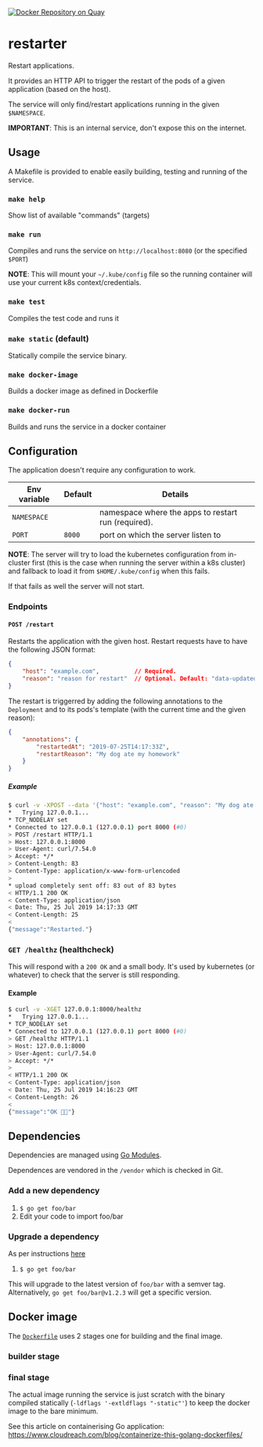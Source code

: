 [![Docker Repository on Quay](https://quay.io/repository/mojanalytics/restarter/status "Docker Repository on Quay")](https://quay.io/repository/mojanalytics/restarter)

# restarter
Restart applications.

It provides an HTTP API to trigger the restart of the pods of a given
application (based on the host).

The service will only find/restart applications running in the
given `$NAMESPACE`.

**IMPORTANT**: This is an internal service, don't expose this on the internet.

## Usage

A Makefile is provided to enable easily building, testing and running
of the service.

### `make help`
Show list of available "commands" (targets)

### `make run`
Compiles and runs the service on `http://localhost:8080` (or the
specified `$PORT`)

**NOTE**: This will mount your `~/.kube/config` file so the running container
will use your current k8s context/credentials.

### `make test`
Compiles the test code and runs it

### `make static` (default)
Statically compile the service binary.

### `make docker-image`
Builds a docker image as defined in Dockerfile

### `make docker-run`
Builds and runs the service in a docker container


## Configuration
The application doesn't require any configuration to work.

| Env variable         | Default |  Details |
| -------------------- | ------- | -------- |
| `NAMESPACE`          |         | namespace where the apps to restart run (required). |
| `PORT`               | `8000`  | port on which the server listen to |


**NOTE**: The server will try to load the kubernetes configuration from
in-cluster first (this is the case when running the server within a k8s
cluster) and fallback to load it from `$HOME/.kube/config` when this fails.

If that fails as well the server will not start.


### Endpoints

#### `POST /restart`

Restarts the application with the given host.
Restart requests have to have the following JSON format:

```json
{
    "host": "example.com",          // Required.
    "reason": "reason for restart"  // Optional. Default: "data-updated"
}
```

The restart is triggerred by adding the following annotations to the `Deployment`
and to its pods's template (with the current time and the given reason):

```json
{
    "annotations": {
        "restartedAt": "2019-07-25T14:17:33Z",
        "restartReason": "My dog ate my homework"
    }
}
```

##### Example
```bash
$ curl -v -XPOST --data '{"host": "example.com", "reason": "My dog ate my homework"}' 127.0.0.1:8000/restart
*   Trying 127.0.0.1...
* TCP_NODELAY set
* Connected to 127.0.0.1 (127.0.0.1) port 8000 (#0)
> POST /restart HTTP/1.1
> Host: 127.0.0.1:8000
> User-Agent: curl/7.54.0
> Accept: */*
> Content-Length: 83
> Content-Type: application/x-www-form-urlencoded
>
* upload completely sent off: 83 out of 83 bytes
< HTTP/1.1 200 OK
< Content-Type: application/json
< Date: Thu, 25 Jul 2019 14:17:33 GMT
< Content-Length: 25
<
{"message":"Restarted."}
```

### `GET /healthz` (healthcheck)
This will respond with a `200 OK` and a small body.
It's used by kubernetes (or whatever) to check that the server is still
responding.

#### Example
```bash
$ curl -v -XGET 127.0.0.1:8000/healthz
*   Trying 127.0.0.1...
* TCP_NODELAY set
* Connected to 127.0.0.1 (127.0.0.1) port 8000 (#0)
> GET /healthz HTTP/1.1
> Host: 127.0.0.1:8000
> User-Agent: curl/7.54.0
> Accept: */*
>
< HTTP/1.1 200 OK
< Content-Type: application/json
< Date: Thu, 25 Jul 2019 14:16:23 GMT
< Content-Length: 26
<
{"message":"OK 👍🏼"}
```


## Dependencies

Dependencies are managed using [Go Modules](https://github.com/golang/go/wiki/Modules).

Dependences are vendored in the `/vendor` which is checked in Git.


### Add a new dependency

1. `$ go get foo/bar`
2. Edit your code to import foo/bar

### Upgrade a dependency

As per instructions [here](https://github.com/golang/go/wiki/Modules#how-to-upgrade-and-downgrade-dependencies)

1. `$ go get foo/bar`

This will upgrade to the latest version of `foo/bar` with a semver tag.
Alternatively, `go get foo/bar@v1.2.3` will get a specific version.

## Docker image
The [`Dockerfile`](/) uses 2 stages one for building and the final image.

### builder stage

### final stage
The actual image running the service is just scratch with the binary compiled
statically (`-ldflags '-extldflags "-static"'`) to keep the docker image to the
bare minimum.

See this article on containerising Go application: https://www.cloudreach.com/blog/containerize-this-golang-dockerfiles/
